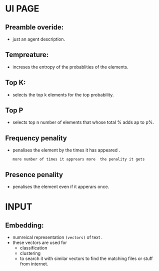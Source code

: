 # UI PAGE

## Preamble overide:
- just an agent description.

## Tempreature:
- increses the entropy of the probablities of the elements.

## Top K:
- selects the top k elements for the top probability.

## Top P
- selects top n number of elements that whose total % adds ap to p%.

## Frequency penality
- penalises the element by the times it has appeared .

    `more number of times it apprears more  the penality it gets `

## Presence penality 
- penalises the element even if it apperars once.


# INPUT
## Embedding:
- numreical representation `(vectors)` of text .
- these vectors are used for 
    - classification
    - clustering
    - to search it with similar vectors to find the matching files or stuff from internet.